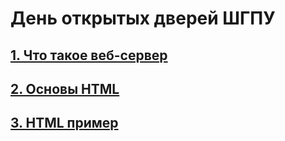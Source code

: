 # День открытых дверей ШГПУ

## [1. Что такое веб-сервер](lessons/1.web_server.md)
## [2. Основы HTML](lessons/html-1.md)
## [3. HTML пример](lessons/html-2-example.md)


